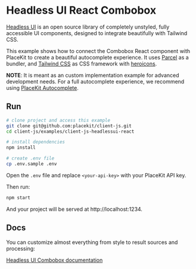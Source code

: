 # Headless UI React Combobox

[Headless UI](https://headlessui.com) is an open source library of completely unstyled, fully accessible UI components, designed to integrate beautifully with Tailwind CSS.

This example shows how to connect the Combobox React component with PlaceKit to create a beautiful autocomplete experience.
It uses [Parcel](https://parceljs.org) as a bundler, and [Tailwind CSS](http://tailwindcss.com) as CSS framework with [heroicons](https://github.com/tailwindlabs/heroicons).

**NOTE**: It is meant as an custom implementation example for advanced development needs.
For a full autocomplete experience, we recommend using [PlaceKit Autocomplete](https://github.com/placekit/autocomplete-js).

## Run

```sh
# clone project and access this example
git clone git@github.com:placekit/client-js.git
cd client-js/examples/client-js-headlessui-react

# install dependencies
npm install

# create .env file
cp .env.sample .env
```

Open the `.env` file and replace `<your-api-key>` with your PlaceKit API key.

Then run:

```sh
npm start
```

And your project will be served at http://localhost:1234.

## Docs

You can customize almost everything from style to result sources and processing:

[Headless UI Combobox documentation](https://headlessui.com/react/combobox)